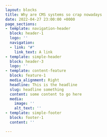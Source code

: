 ```yaml
---
layout: blocks
title: Why are CMS systems so crap nowadays
date: 2022-04-27 23:00:00 +0000
page_sections:
- template: navigation-header
  block: header-1
  logo: ''
  navigation:
  - link: "#"
    link_text: A link
- template: simple-header
  block: header-3
  logo: ''
- template: content-feature
  block: feature-1
  media_alignment: Right
  headline: This is the headline
  slug: headline something
  content: some content to go here
  media:
    image: ''
    alt_text: ''
- template: simple-footer
  block: footer-1
  content: ''

---
```

